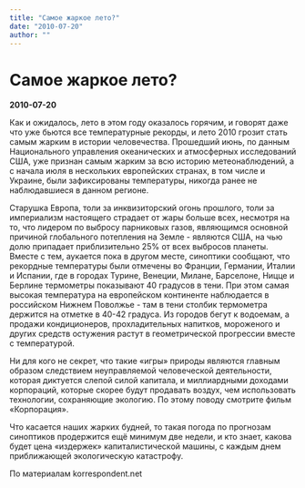```yaml
---
title: "Самое жаркое лето?"
date: "2010-07-20"
author: ""
---
```


# Самое жаркое лето?

**2010-07-20** 

Как и ожидалось, лето в этом году оказалось горячим, и говорят даже что уже бьются все температурные рекорды, и лето 2010 грозит стать самым жарким в истории человечества. Прошедший июнь, по данным Национального управления океанических и атмосферных исследований США, уже признан самым жарким за всю историю метеонаблюдений, а с начала июля в нескольких европейских странах, в том числе и Украине, были зафиксированы температуры, никогда ранее не наблюдавшиеся в данном регионе.

Старушка Европа, толи за инквизиторский огонь прошлого, толи за империализм настоящего страдает от жары больше всех, несмотря на то, что лидером по выбросу парниковых газов, являющимся основной причиной глобального потепления на Земле - являются США, на чью долю припадает приблизительно 25% от всех выбросов планеты. Вместе с тем, аукается пока в другом месте, синоптики сообщают, что рекордные температуры были отмечены во Франции, Германии, Италии и Испании, где в городах Турине, Венеции, Милане, Барселоне, Ницце и Берлине термометры показывают 40 градусов в тени. При этом самая высокая температура на европейском континенте наблюдается в российском Нижнем Поволжье - там в тени столбик термометра держится на отметке в 40-42 градуса. Из городов бегут к водоемам, а продажи кондиционеров, прохладительных напитков, мороженого и других средств остужения растут в геометрической прогрессии вместе с температурой.

Ни для кого не секрет, что такие «игры» природы являются главным образом следствием неуправляемой человеческой деятельности, которая диктуется слепой силой капитала, и миллиардными доходами корпораций, которые скорее будут продавать воздух, чем использовать технологии, сохраняющие экологию. По этому поводу смотрите фильм «Корпорация».

Что касается наших жарких будней, то такая погода по прогнозам синоптиков продержится ещё минимум две недели, и кто знает, какова будет цена «издержек» капиталистической машины, с каждым днем приближающей экологическую катастрофу.

По материалам korrespondent.net